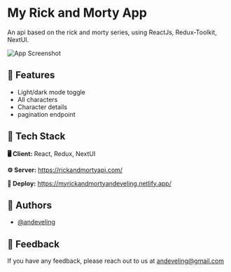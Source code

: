 # My Rick and Morty App

An api based on the rick and morty series, using ReactJs, Redux-Toolkit, NextUI.


![App Screenshot](https://res.cloudinary.com/dg84upfsp/image/upload/v1665799219/book/original-d752a0a90f46e236d935ae27f471d729_szjckc.webp)


## 📝 Features

- Light/dark mode toggle
- All characters
- Character details
- pagination endpoint


## 🌌 Tech Stack

**🖥 Client:** React, Redux, NextUI

**⚙️ Server:** https://rickandmortyapi.com/

**🚀 Deploy:** https://myrickandmortyandeveling.netlify.app/

## 🚀 Authors

- [@andeveling](https://www.github.com/andeveling)


## 💌 Feedback

If you have any feedback, please reach out to us at andeveling@gmail.com
